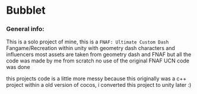 # Bubblet

### General info:

This is a solo project of mine, this is a `FNAF: Ultimate Custom Dash` Fangame/Recreation within unity with geometry dash characters and influencers
most assets are taken from geometry dash and FNAF but all the code was made by me from scratch no use of the original FNAF UCN code was done

this projects code is a little more messy because this originally was a c++ project within a old version of cocos, i converted this project to unity later :)